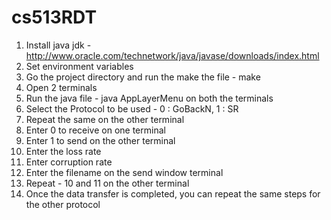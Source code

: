 # cs513RDT


1) Install java jdk - http://www.oracle.com/technetwork/java/javase/downloads/index.html
2) Set environment variables 
3) Go the project directory and run the make the file - make
4) Open 2 terminals
5) Run the java file - java AppLayerMenu on both the terminals
6) Select the Protocol to be used  - 0 : GoBackN, 1 : SR
7) Repeat the same on the other terminal
8) Enter 0 to receive on one terminal 
9) Enter 1 to send on the other terminal
10) Enter the loss rate 
11) Enter corruption rate
12) Enter the filename on the send window terminal
13) Repeat  - 10 and 11 on the other terminal
14) Once the data transfer is completed, you can repeat the same steps for the other protocol
